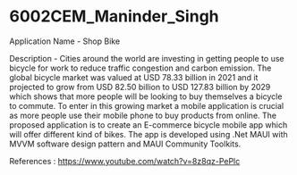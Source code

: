# 6002CEM_Maninder_Singh

Application Name - Shop Bike 

Description - Cities around the world are investing in getting people to use bicycle for work to reduce traffic congestion and carbon emission. The global bicycle market was valued at USD 78.33 billion in 2021 and it projected to grow from USD 82.50 billion to USD 127.83 billion by 2029 which shows that more people will be looking to buy themselves a bicycle to commute. To enter in this growing market a mobile application is crucial as more people use their mobile phone to buy products from online. The proposed application is to create an E-commerce bicycle mobile app which will offer different kind of bikes. The app is developed using .Net MAUI with MVVM software design pattern and MAUI Community Toolkits. 

References :
https://www.youtube.com/watch?v=8z8qz-PePlc 
